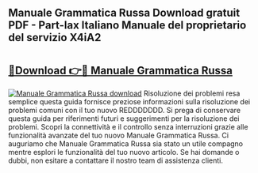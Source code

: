 ## Manuale Grammatica Russa Download gratuit PDF - Part-lax Italiano Manuale del proprietario del servizio X4iA2

# <h2><a href="http://dfbrmsv.blite.top/?on=Manuale+Grammatica+Russa">🔗Download 👉🔴 Manuale Grammatica Russa</a></h2>

[![Manuale Grammatica Russa download](https://i.imgur.com/lujVjoI.png)](http://dfbrmsv.blite.top/?on=Manuale+Grammatica+Russa)
Risoluzione dei problemi resa semplice questa guida fornisce preziose informazioni sulla risoluzione dei problemi comuni con il tuo nuovo REDDDDDDD. Si prega di conservare questa guida per riferimenti futuri e suggerimenti per la risoluzione dei problemi. Scopri la connettività e il controllo senza interruzioni grazie alle funzionalità avanzate del tuo nuovo Manuale Grammatica Russa. Ci auguriamo che Manuale Grammatica Russa sia stato un utile compagno mentre esplori le funzionalità del tuo nuovo articolo. Se hai domande o dubbi, non esitare a contattare il nostro team di assistenza clienti.

